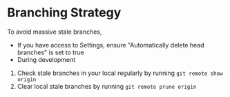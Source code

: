 # Branching Strategy

To avoid massive stale branches, 
- If you have access to Settings, ensure "Automatically delete head branches" is set to true
- During development
 1. Check stale branches in your local regularly by running `git remote show origin`
 2. Clear local stale branches by running `git remote prune origin`